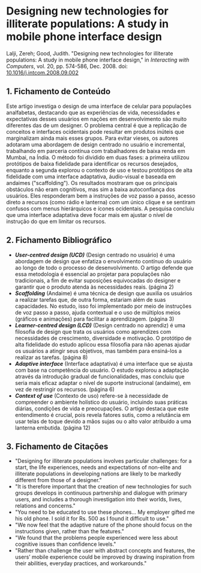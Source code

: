 # Designing new technologies for illiterate populations: A study in mobile phone interface design

Lalji, Zereh; Good, Judith. "Designing new technologies for illiterate populations: A study in mobile phone interface design," in *Interacting with Computers*, vol. 20, pp. 574-586, Dec. 2008. doi: [10.1016/j.intcom.2008.09.002](https://doi.org/10.1016/j.intcom.2008.09.002)

## 1. Fichamento de Conteúdo

Este artigo investiga o design de uma interface de celular para populações analfabetas, destacando que as experiências de vida, necessidades e expectativas desses usuários em nações em desenvolvimento são muito diferentes das de um designer. O problema central é que a replicação de conceitos e interfaces ocidentais pode resultar em produtos inúteis que marginalizam ainda mais esses grupos. Para evitar vieses, os autores adotaram uma abordagem de design centrado no usuário e incremental, trabalhando em parceria contínua com trabalhadores de baixa renda em Mumbai, na Índia. O método foi dividido em duas fases: a primeira utilizou protótipos de baixa fidelidade para identificar os recursos desejados, enquanto a segunda explorou o contexto de uso e testou protótipos de alta fidelidade com uma interface adaptativa, áudio-visual e baseada em andaimes ("scaffolding"). Os resultados mostraram que os principais obstáculos não eram cognitivos, mas sim a baixa autoconfiança dos usuários. Eles responderam bem a instruções de voz passo a passo, acesso direto a recursos (como rádio e lanterna) com um único clique e se sentiram confusos com menus hierárquicos e ícones ocidentais. A pesquisa concluiu que uma interface adaptativa deve focar mais em ajustar o nível de instrução do que em limitar os recursos.

## 2. Fichamento Bibliográfico

* ***User-centred design (UCD)*** (Design centrado no usuário) é uma abordagem de design que enfatiza o envolvimento contínuo do usuário ao longo de todo o processo de desenvolvimento. O artigo defende que essa metodologia é essencial ao projetar para populações não tradicionais, a fim de evitar suposições equivocadas do designer e garantir que o produto atenda às necessidades reais. (página 2)
* ***Scaffolding*** (Andaime) é uma técnica de design que auxilia os usuários a realizar tarefas que, de outra forma, estariam além de suas capacidades. No estudo, isso foi implementado por meio de instruções de voz passo a passo, ajuda contextual e o uso de múltiplos meios (gráficos e animações) para facilitar a aprendizagem. (página 3)
* ***Learner-centred design (LCD)*** (Design centrado no aprendiz) é uma filosofia de design que trata os usuários como aprendizes com necessidades de crescimento, diversidade e motivação. O protótipo de alta fidelidade do estudo aplicou essa filosofia para não apenas ajudar os usuários a atingir seus objetivos, mas também para ensiná-los a realizar as tarefas. (página 8)
* ***Adaptive interface*** (Interface adaptativa) é uma interface que se ajusta com base na competência do usuário. O estudo explorou a adaptação através da introdução gradual de funcionalidades, mas concluiu que seria mais eficaz adaptar o nível de suporte instrucional (andaime), em vez de restringir os recursos. (página 6)
* ***Context of use*** (Contexto de uso) refere-se à necessidade de compreender o ambiente holístico do usuário, incluindo suas práticas diárias, condições de vida e preocupações. O artigo destaca que este entendimento é crucial, pois revela fatores sutis, como a relutância em usar telas de toque devido a mãos sujas ou o alto valor atribuído a uma lanterna embutida. (página 12)

## 3. Fichamento de Citações

* "Designing for illiterate populations involves particular challenges: for a start, the life experiences, needs and expectations of non-elite and illiterate populations in developing nations are likely to be markedly different from those of a designer."
* "It is therefore important that the creation of new technologies for such groups develops in continuous partnership and dialogue with primary users, and includes a thorough investigation into their worlds, lives, relations and concerns."
* "You need to be educated to use these phones... My employer gifted me his old phone. I sold it for Rs. 500 as I found it difficult to use."
* "We now feel that the adaptive nature of the phone should focus on the instructions given, rather than the features."
* "We found that the problems people experienced were less about cognitive issues than confidence levels."
* "Rather than challenge the user with abstract concepts and features, the users’ mobile experience could be improved by drawing inspiration from their abilities, everyday practices, and workarounds."
